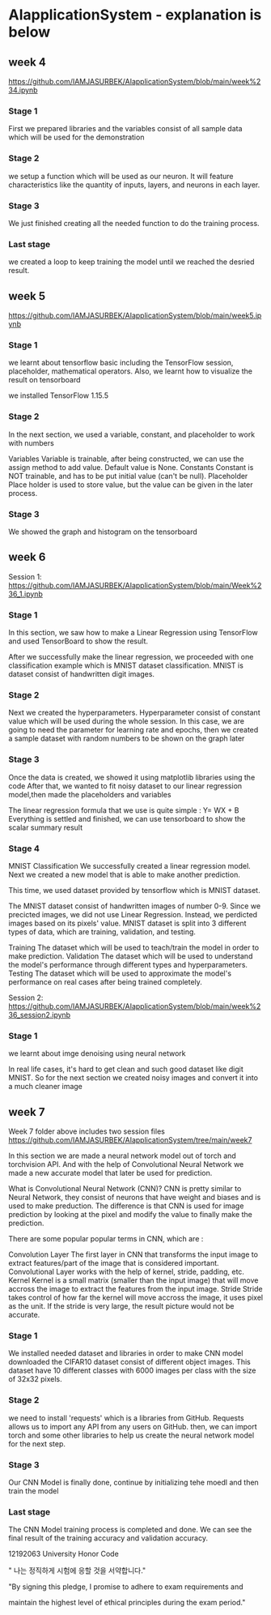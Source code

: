 # AIapplicationSystem - explanation is below
## week 4
https://github.com/IAMJASURBEK/AIapplicationSystem/blob/main/week%234.ipynb

### Stage 1
First we prepared libraries and the variables consist of all sample data which will be used for the demonstration



### Stage 2
we setup a function which will be used as our neuron.
It will feature characteristics like the quantity of inputs, layers, and neurons in each layer.

### Stage 3

We just finished creating all the needed function to do the training process.

### Last stage 
we created a loop to keep training the model until we reached the desried result.


## week 5
https://github.com/IAMJASURBEK/AIapplicationSystem/blob/main/week5.ipynb

### Stage 1
 we learnt about tensorflow basic including the TensorFlow session, placeholder, mathematical operators. Also, we learnt how to visualize the result on tensorboard

we installed TensorFlow 1.15.5
### Stage 2
In the next section, we used a variable, constant, and placeholder to work with numbers

Variables
Variable is trainable, after being constructed, we can use the assign method to add value. Default value is None.
Constants
Constant is NOT trainable, and has to be put initial value (can't be null).
Placeholder
Place holder is used to store value, but the value can be given in the later process.
### Stage 3
We showed the graph and histogram on the tensorboard

## week 6
Session 1:
https://github.com/IAMJASURBEK/AIapplicationSystem/blob/main/Week%236_1.ipynb
### Stage 1
In this section, we saw how to make a Linear Regression using TensorFlow and used TensorBoard to show the result.

After we successfully make the linear regression, we proceeded with one classification example which is MNIST dataset classification. MNIST is dataset consist of handwritten digit images.
### Stage 2
Next we created the hyperparameters. Hyperparameter consist of constant value which will be used during the whole session. In this case, we are going to need the parameter for learning rate and epochs, then we created a sample dataset with random numbers to be shown on the graph later
### Stage 3
Once the data is created, we showed it using matplotlib libraries using the code
After that, we wanted to fit noisy dataset to our linear regression model,then made the placeholders and variables

The linear regression formula that we use is quite simple : Y= WX + B
Everything is settled and finished, we can use tensorboard to show the scalar summary result
### Stage 4
MNIST Classification
We successfully created a linear regression model. Next we  created a new model that is able to make another prediction.

This time, we used dataset provided by tensorflow which is MNIST dataset.

The MNIST dataset consist of handwritten images of number 0-9. Since we precicted images, we did not use Linear Regression. Instead, we perdicted images based on its pixels' value.
MNIST dataset is split into 3 different types of data, which are training, validation, and testing.

Training
The dataset which will be used to teach/train the model in order to make prediction.
Validation
The dataset which will be used to understand the model's performance through different types and hyperparameters.
Testing
The dataset which will be used to approximate the model's performance on real cases after being trained completely.


Session 2:
https://github.com/IAMJASURBEK/AIapplicationSystem/blob/main/week%236_session2.ipynb

### Stage 1
 we learnt about imge denoising using neural network

In real life cases, it's hard to get clean and such good dataset like digit MNIST. So for the next section we  created  noisy images and convert it into a much cleaner image





## week 7



Week 7 folder above includes two session files
https://github.com/IAMJASURBEK/AIapplicationSystem/tree/main/week7

 In this section we are made a neural network model out of torch and torchvision API. And with the help of Convolutional Neural Network we  made a new accurate model that later be used for prediction.

What is Convolutional Neural Network (CNN)?
CNN is pretty similar to Neural Network, they consist of neurons that have weight and biases and is used to make preduction. The difference is that CNN is used for image prediction by looking at the pixel and modify the value to finally make the prediction.

There are some popular popular terms in CNN, which are :

Convolution Layer
The first layer in CNN that transforms the input image to extract features/part of the image that is considered important. Convolutional Layer works with the help of kernel, stride, padding, etc.
Kernel
Kernel is a small matrix (smaller than the input image) that will move accross the image to extract the features from the input image.
Stride
Stride takes control of how far the kernel will move accross the image, it uses pixel as the unit. If the stride is very large, the result picture would not be accurate.
### Stage 1
We installed needed dataset and libraries in order to make CNN model
downloaded the CIFAR10 dataset consist of different object images. This dataset have 10 different classes with 6000 images per class with the size of 32x32 pixels.
### Stage 2
 we need to install 'requests' which is a libraries from GitHub. Requests allows us to import any API from any users on GitHub.
 then, we can import torch and some other libraries to help us create the neural network model for the next step.
 ### Stage 3
 Our CNN Model is finally done, continue by initializing tehe moedl and then train the model
### Last stage
The CNN Model training process is completed and done. We can see the final result of the training accuracy and validation accuracy.





12192063
University Honor Code

" 나는 정직하게 시험에 응할 것을 서약합니다."

"By signing this pledge, I promise to adhere to exam requirements and

maintain the highest level of ethical principles during the exam period."
